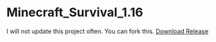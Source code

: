 # Minecraft_Survival_1.16

I will not update this project often.
You can fork this.
[Download Release](leehanshinlun.github.io/Minecraft_Survival_1.16)
